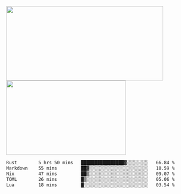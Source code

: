 <a href="https://github.com/anuraghazra/github-readme-stats">
  <img height=200 width=420 align="center" src="https://github-readme-stats.vercel.app/api?username=airRnot1106&hide_title=true&show_icons=true&rank_icon=github" />
</a>
<a href="https://github.com/anuraghazra/convoychat">
  <img height=200 width=320 align="center" src="https://github-readme-stats.vercel.app/api/top-langs/?username=airRnot1106&hide_title=true&layout=compact&hide=html,css" />
</a>

<!--START_SECTION:waka-->

```txt
Rust        5 hrs 50 mins   ████████████████▓░░░░░░░░   66.84 %
Markdown    55 mins         ██▓░░░░░░░░░░░░░░░░░░░░░░   10.59 %
Nix         47 mins         ██▒░░░░░░░░░░░░░░░░░░░░░░   09.07 %
TOML        26 mins         █▒░░░░░░░░░░░░░░░░░░░░░░░   05.06 %
Lua         18 mins         █░░░░░░░░░░░░░░░░░░░░░░░░   03.54 %
```

<!--END_SECTION:waka-->
